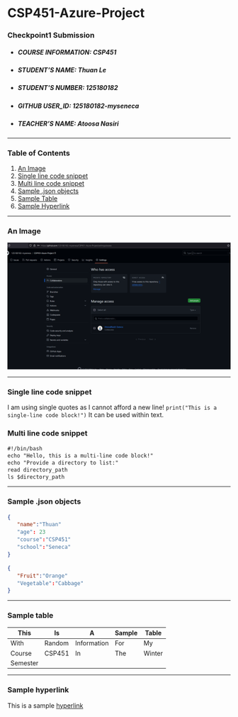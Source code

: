 # CSP451-Azure-Project

### Checkpoint1 Submission

* ##### COURSE INFORMATION: CSP451
* ##### STUDENT’S NAME: Thuan Le
* ##### STUDENT'S NUMBER: 125180182
* ##### GITHUB USER_ID: 125180182-myseneca
* ##### TEACHER’S NAME: Atoosa Nasiri
___

### Table of Contents

1. [An Image](#An-Image)
2. [Single line code snippet](#Single-line-code-snippet)
3. [Multi line code snippet](#Multi-line-code-snippet)
4. [Sample .json objects](#sample-.json-objects)
5. [Sample Table](#sample-table)
6. [Sample Hyperlink](#sample-hyperlink)
---
### An Image
![Image](1.png)

---
### Single line code snippet
I am using single quotes as I cannot afford a new line! `print("This is a single-line code block!")` It can be used within text.
### Multi line code snippet
```
#!/bin/bash
echo "Hello, this is a multi-line code block!"
echo "Provide a directory to list:"
read directory_path
ls $directory_path

```
---
### Sample .json objects
```json
{
   "name":"Thuan"
   "age": 23
   "course":"CSP451"
   "school":"Seneca"
}
```
```json
{
   "Fruit":"Orange"
   "Vegetable":"Cabbage"
}
```
---
### Sample table
| This     | Is     | A           | Sample | Table  |
|----------|--------|-------------|--------|--------|
| With     | Random | Information | For    | My     |
| Course   | CSP451 | In          | The    | Winter |
| Semester |        |             |        |        |

---
### Sample hyperlink
<p> This is a sample <a href="https://github.com/125180182-myseneca/CSP451-Azure-Project">hyperlink</a> </p>


